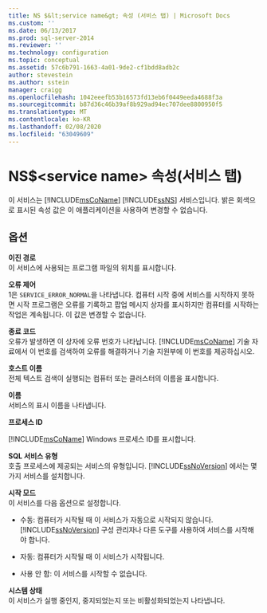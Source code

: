 ```yaml
---
title: NS $&lt;service name&gt; 속성 (서비스 탭) | Microsoft Docs
ms.custom: ''
ms.date: 06/13/2017
ms.prod: sql-server-2014
ms.reviewer: ''
ms.technology: configuration
ms.topic: conceptual
ms.assetid: 57c6b791-1663-4a01-9de2-cf1bdd8adb2c
author: stevestein
ms.author: sstein
manager: craigg
ms.openlocfilehash: 1042eeefb53b16573fd13eb6f0449eeda4688f3a
ms.sourcegitcommit: b87d36c46b39af8b929ad94ec707dee8800950f5
ms.translationtype: MT
ms.contentlocale: ko-KR
ms.lasthandoff: 02/08/2020
ms.locfileid: "63049609"
---
```

# <a name="nsltservice-namegt-properties-service-tab"></a>NS$&lt;service name&gt; 속성(서비스 탭)
  이 서비스는 [!INCLUDE[msCoName](../../includes/msconame-md.md)] [!INCLUDE[ssNS](../../includes/ssns-md.md)] 서비스입니다. 밝은 회색으로 표시된 속성 값은 이 애플리케이션을 사용하여 변경할 수 없습니다.  
  
## <a name="options"></a>옵션  
 **이진 경로**  
 이 서비스에 사용되는 프로그램 파일의 위치를 표시합니다.  
  
 **오류 제어**  
 1은 `SERVICE_ERROR_NORMAL`을 나타냅니다. 컴퓨터 시작 중에 서비스를 시작하지 못하면 시작 프로그램은 오류를 기록하고 팝업 메시지 상자를 표시하지만 컴퓨터를 시작하는 작업은 계속됩니다. 이 값은 변경할 수 없습니다.  
  
 **종료 코드**  
 오류가 발생하면 이 상자에 오류 번호가 나타납니다. 
  [!INCLUDE[msCoName](../../includes/msconame-md.md)] 기술 자료에서 이 번호를 검색하여 오류를 해결하거나 기술 지원부에 이 번호를 제공하십시오.  
  
 **호스트 이름**  
 전체 텍스트 검색이 실행되는 컴퓨터 또는 클러스터의 이름을 표시합니다.  
  
 **이름**  
 서비스의 표시 이름을 나타냅니다.  
  
 **프로세스 ID**  
 
  [!INCLUDE[msCoName](../../includes/msconame-md.md)] Windows 프로세스 ID를 표시합니다.  
  
 **SQL 서비스 유형**  
 호출 프로세스에 제공되는 서비스의 유형입니다. 
  [!INCLUDE[ssNoVersion](../../includes/ssnoversion-md.md)] 에서는 몇 가지 서비스를 설치합니다.  
  
 **시작 모드**  
 이 서비스를 다음 옵션으로 설정합니다.  
  
-   수동: 컴퓨터가 시작될 때 이 서비스가 자동으로 시작되지 않습니다. 
  [!INCLUDE[ssNoVersion](../../includes/ssnoversion-md.md)] 구성 관리자나 다른 도구를 사용하여 서비스를 시작해야 합니다.  
  
-   자동: 컴퓨터가 시작될 때 이 서비스가 시작됩니다.  
  
-   사용 안 함: 이 서비스를 시작할 수 없습니다.  
  
 **시스템 상태**  
 이 서비스가 실행 중인지, 중지되었는지 또는 비활성화되었는지 나타냅니다.  
  
  
